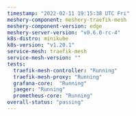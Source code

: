 ```yaml
---
timestamp: "2022-02-11 19:15:38 UTC Fri"
meshery-component: meshery-traefik-mesh
meshery-component-version: edge
meshery-server-version: "v0.6.0-rc-4"
k8s-distro: minikube
k8s-version: "v1.20.1"
service-mesh: traefik-mesh
service-mesh-version: ""
tests:
  traefik-mesh-controller: "Running"
  traefik-mesh-proxy: "Running"
  grafana-core:  "Running"
  jaeger: "Running"
  prometheus-core: "Running" 
overall-status: "passing"
---
```

